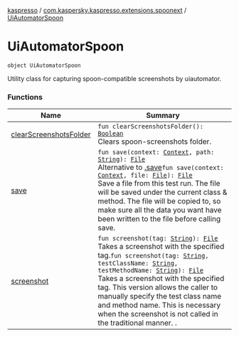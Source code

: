 [kaspresso](../../index.md) / [com.kaspersky.kaspresso.extensions.spoonext](../index.md) / [UiAutomatorSpoon](./index.md)

# UiAutomatorSpoon

`object UiAutomatorSpoon`

Utility class for capturing spoon-compatible screenshots by uiautomator.

### Functions

| Name | Summary |
|---|---|
| [clearScreenshotsFolder](clear-screenshots-folder.md) | `fun clearScreenshotsFolder(): `[`Boolean`](https://kotlinlang.org/api/latest/jvm/stdlib/kotlin/-boolean/index.html)<br>Clears spoon-screenshots folder. |
| [save](save.md) | `fun save(context: `[`Context`](https://developer.android.com/reference/android/content/Context.html)`, path: `[`String`](https://kotlinlang.org/api/latest/jvm/stdlib/kotlin/-string/index.html)`): `[`File`](https://developer.android.com/reference/java/io/File.html)<br>Alternative to [.save](#)`fun save(context: `[`Context`](https://developer.android.com/reference/android/content/Context.html)`, file: `[`File`](https://developer.android.com/reference/java/io/File.html)`): `[`File`](https://developer.android.com/reference/java/io/File.html)<br>Save a file from this test run. The file will be saved under the current class &amp; method. The file will be copied to, so make sure all the data you want have been written to the file before calling save. |
| [screenshot](screenshot.md) | `fun screenshot(tag: `[`String`](https://kotlinlang.org/api/latest/jvm/stdlib/kotlin/-string/index.html)`): `[`File`](https://developer.android.com/reference/java/io/File.html)<br>Takes a screenshot with the specified tag.`fun screenshot(tag: `[`String`](https://kotlinlang.org/api/latest/jvm/stdlib/kotlin/-string/index.html)`, testClassName: `[`String`](https://kotlinlang.org/api/latest/jvm/stdlib/kotlin/-string/index.html)`, testMethodName: `[`String`](https://kotlinlang.org/api/latest/jvm/stdlib/kotlin/-string/index.html)`): `[`File`](https://developer.android.com/reference/java/io/File.html)<br>Takes a screenshot with the specified tag.  This version allows the caller to manually specify the test class name and method name.  This is necessary when the screenshot is not called in the traditional manner. . |
